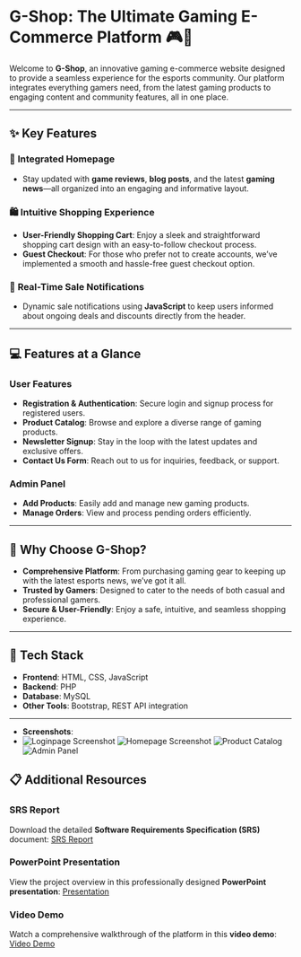 # **G-Shop: The Ultimate Gaming E-Commerce Platform** 🎮🛒

Welcome to **G-Shop**, an innovative gaming e-commerce website designed to provide a seamless experience for the esports community. Our platform integrates everything gamers need, from the latest gaming products to engaging content and community features, all in one place.

---

## **✨ Key Features**

### 🌟 **Integrated Homepage**
- Stay updated with **game reviews**, **blog posts**, and the latest **gaming news**—all organized into an engaging and informative layout.

### 🛍️ **Intuitive Shopping Experience**
- **User-Friendly Shopping Cart**: Enjoy a sleek and straightforward shopping cart design with an easy-to-follow checkout process.
- **Guest Checkout**: For those who prefer not to create accounts, we’ve implemented a smooth and hassle-free guest checkout option.

### 🚨 **Real-Time Sale Notifications**
- Dynamic sale notifications using **JavaScript** to keep users informed about ongoing deals and discounts directly from the header.

---

## **💻 Features at a Glance**

### **User Features**
- **Registration & Authentication**: Secure login and signup process for registered users.
- **Product Catalog**: Browse and explore a diverse range of gaming products.
- **Newsletter Signup**: Stay in the loop with the latest updates and exclusive offers.
- **Contact Us Form**: Reach out to us for inquiries, feedback, or support.

### **Admin Panel**
- **Add Products**: Easily add and manage new gaming products.
- **Manage Orders**: View and process pending orders efficiently.

---

## **🎯 Why Choose G-Shop?**
- **Comprehensive Platform**: From purchasing gaming gear to keeping up with the latest esports news, we’ve got it all.
- **Trusted by Gamers**: Designed to cater to the needs of both casual and professional gamers.
- **Secure & User-Friendly**: Enjoy a safe, intuitive, and seamless shopping experience.

---

## **📌 Tech Stack**
- **Frontend**: HTML, CSS, JavaScript
- **Backend**: PHP
- **Database**: MySQL
- **Other Tools**: Bootstrap, REST API integration

---

- **Screenshots**:
-  ![Loginpage Screenshot](https://i.postimg.cc/44zdDxDx/SS01-Login-Page.png) 
  ![Homepage Screenshot](https://i.postimg.cc/wByx0q5H/SS02-homepage.png) 
  ![Product Catalog](https://i.postimg.cc/0yNyKdbz/SS03-homepage-conti.png)  
  ![Admin Panel](https://i.postimg.cc/yY1V2XhL/SS13-Admin-Add-Product.png)  

## **📋 Additional Resources**

### **SRS Report**  
Download the detailed **Software Requirements Specification (SRS)** document: [SRS Report](https://drive.google.com/file/d/1-rW1FcgvstgBhxnSYp0vDq5buI7IXfQx/view?usp=drive_link)

### **PowerPoint Presentation**  
View the project overview in this professionally designed **PowerPoint presentation**: [Presentation](https://docs.google.com/presentation/d/1ANs_LiNzkpGQzxZkV27vbuNpGQA1Fl39/edit?usp=sharing&ouid=108586790431842713009&rtpof=true&sd=true)

### **Video Demo**  
Watch a comprehensive walkthrough of the platform in this **video demo**: [Video Demo](https://drive.google.com/file/d/1MZqzqghSkq_agOy-HtpCfTpLZpil9mMa/view?usp=drive_link)



